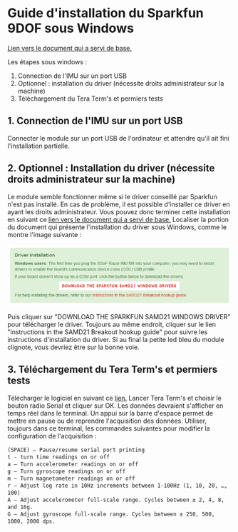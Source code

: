 # Guide d'installation du Sparkfun 9DOF sous Windows

[Lien vers le document qui a servi de base.](https://learn.sparkfun.com/tutorials/9dof-razor-imu-m0-hookup-guide?_ga=2.99420060.326620079.1517431239-364404356.1517431239)

Les étapes sous windows :

1. Connection de l'IMU sur un port USB
2. Optionnel : installation du driver (nécessite droits administrateur sur la machine)
3. Téléchargement du Tera Term's et permiers tests

## 1. Connection de l'IMU sur un port USB
Connecter le module sur un port USB de l'ordinateur et attendre qu'il ait fini l'installation partielle.

## 2. Optionnel : Installation du driver (nécessite droits administrateur sur la machine)
Le module semble fonctionner même si le driver conseillé par Sparkfun n'est pas installé. En cas de problème, il est possible d'installer ce driver en ayant les droits administrateur. Vous pouvez donc terminer cette installation en suivant ce [lien vers le document qui a servi de base.](https://learn.sparkfun.com/tutorials/9dof-razor-imu-m0-hookup-guide?_ga=2.99420060.326620079.1517431239-364404356.1517431239) Localiser la portion du document qui présente l'installation du driver sous Windows, comme le montre l'image suivante :

![Windows driver](WindowsDriver.PNG)

Puis cliquer sur "DOWNLOAD THE SPARKFUN SAMD21 WINDOWS DRIVER" pour télécharger le driver. Toujours au même endroit, cliquer sur le lien "instructions in the SAMD21 Breakout hookup guide" pour suivre les instructions d'installation du driver. Si au final la petite led bleu du module clignote, vous devriez être sur la bonne voie.

## 3. Téléchargement du Tera Term's et permiers tests
Télécharger le logiciel en suivant ce [lien.](https://osdn.net/projects/ttssh2/downloads/68719/teraterm-4.97.exe/) Lancer Tera Term's et choisir le bouton radio Serial et cliquer sur OK. Les données devraient s'afficher en temps réel dans le terminal. Un appui sur la barre d'espace permet de mettre en pause ou de reprendre l'acquisition des données. Utiliser, toujours dans ce terminal, les commandes suivantes pour modifier la configuration de l'acquisition :

    (SPACE) – Pause/resume serial port printing
    t - turn time readings on or off
    a – Turn accelerometer readings on or off
    g – Turn gyroscope readings on or off
    m – Turn magnetometer readings on or off
    r – Adjust log rate in 10Hz increments between 1-100Hz (1, 10, 20, …, 100)
    A – Adjust accelerometer full-scale range. Cycles between ± 2, 4, 8, and 16g.
    G – Adjust gyroscope full-scale range. Cycles between ± 250, 500, 1000, 2000 dps.

